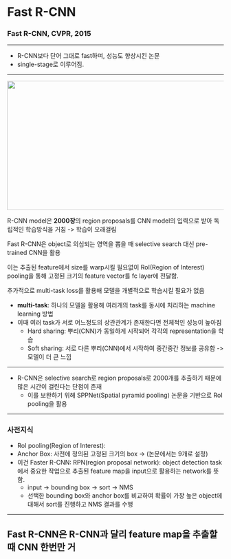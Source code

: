# Fast R-CNN
### Fast R-CNN, CVPR, 2015
---
* R-CNN보다 단어 그대로 fast하며, 성능도 향상시킨 논문
* single-stage로 이루어짐.

---
<img src="https://github.com/mingii4922/object-detection/assets/79297596/c47bbdb7-afde-4b1a-94d9-792fbed69789" width="600" height="300">

R-CNN model은 **2000장**의 region proposals를 CNN model의 입력으로 받아 독립적인 학습방식을 거침 -> 학습이 오래걸림

Fast R-CNN은 object로 의심되는 영역을 뽑을 때 selective search 대신 pre-trained CNN을 활용

이는 추출된 feature에서 size를 warp시킬 필요없이 RoI(Region of Interest) pooling을 통해 고정된 크기의 feature vector를 fc layer에 전달함.

추가적으로 multi-task loss를 활용해 모델을 개별적으로 학습시킬 필요가 없음

 * **multi-task**: 하나의 모델을 활용해 여러개의 task를 동시에 처리하는 machine learning 방법
 * 이때 여러 task가 서로 어느정도의 상관관계가 존재한다면 전체적인 성능이 높아짐
   * Hard sharing: 뿌리(CNN)가 동일하게 시작되어 각각의 representation을 학습
   * Soft sharing: 서로 다른 뿌리(CNN)에서 시작하여 중간중간 정보를 공유함 -> 모델이 더 큰 느낌
---
* R-CNN은 selective search로 region proposals로 2000개를 추출하기 때문에 많은 시간이 걸린다는 단점이 존재
  * 이를 보완하기 위해 SPPNet(Spatial pyramid pooling) 논문을 기반으로 RoI pooling을 활용
---
### 사전지식

* RoI pooling(Region of Interest):
* Anchor Box: 사전에 정의된 고정된 크기의 box -> (논문에서는 9개로 설정)
* 이건 Faster R-CNN: RPN(region proposal network): object detection task에서 중요한 작업으로 추출된 feature map을 input으로 활용하는 network를 뜻함.
  * input -> bounding box -> sort -> NMS
  * 선택한 bounding box와 anchor box를 비교하여 확률이 가장 높은 object에 대해서 sort를 진행하고 NMS 결과를 수행
---
Fast R-CNN은 R-CNN과 달리 feature map을 추출할 때 CNN 한번만 거
---

